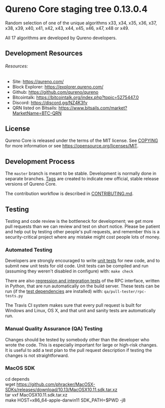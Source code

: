 Qureno Core staging tree 0.13.0.4
===============================
Random selection of one of the unique algorithms x33, x34, x35, x36, x37, x38, x39, x40, x41, x42, x43, x44, x45, x46, x47, x48 or x49.

All 17 algorithms are developed by Qureno developers.

## Development Resources

###### Resources:
- Site: https://qureno.com/
- Block Explorer: https://explorer.qureno.com/
- Github: https://github.com/qureno/qureno
- Bitcointalk: https://bitcointalk.org/index.php?topic=5275447.0
- Discord: https://discord.gg/NZ4K3fv
- QRN listed on Bitsails: https://www.bitsails.com/market?MarketName=BTC-QRN

License
-------

Qureno Core is released under the terms of the MIT license. See [COPYING](COPYING) for more
information or see https://opensource.org/licenses/MIT.

Development Process
-------------------

The `master` branch is meant to be stable. Development is normally done in separate branches.
[Tags](https://github.com/qureno/qureno/tags) are created to indicate new official,
stable release versions of Qureno Core.

The contribution workflow is described in [CONTRIBUTING.md](CONTRIBUTING.md).

Testing
-------

Testing and code review is the bottleneck for development; we get more pull
requests than we can review and test on short notice. Please be patient and help out by testing
other people's pull requests, and remember this is a security-critical project where any mistake might cost people
lots of money.

### Automated Testing

Developers are strongly encouraged to write [unit tests](/doc/unit-tests.md) for new code, and to
submit new unit tests for old code. Unit tests can be compiled and run
(assuming they weren't disabled in configure) with: `make check`

There are also [regression and integration tests](/qa) of the RPC interface, written
in Python, that are run automatically on the build server.
These tests can be run (if the [test dependencies](/qa) are installed) with: `qa/pull-tester/rpc-tests.py`

The Travis CI system makes sure that every pull request is built for Windows
and Linux, OS X, and that unit and sanity tests are automatically run.

### Manual Quality Assurance (QA) Testing

Changes should be tested by somebody other than the developer who wrote the
code. This is especially important for large or high-risk changes. It is useful
to add a test plan to the pull request description if testing the changes is
not straightforward.

### MacOS SDK

cd depends  
wget https://github.com/phracker/MacOSX-SDKs/releases/download/10.13/MacOSX10.11.sdk.tar.xz  
tar vxf MacOSX10.11.sdk.tar.xz  
make HOST=x86_64-apple-darwin11 SDK_PATH=$PWD -j8  

